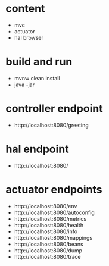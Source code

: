 # content
* mvc
* actuator
* hal browser

# build and run
* mvnw clean install
* java -jar <artifact-jar>

# controller endpoint
* http://localhost:8080/greeting

# hal endpoint
* http://localhost:8080/

# actuator endpoints
* http://localhost:8080/env
* http://localhost:8080/autoconfig
* http://localhost:8080/metrics
* http://localhost:8080/health
* http://localhost:8080/info
* http://localhost:8080/mappings
* http://localhost:8080/beans
* http://localhost:8080/dump
* http://localhost:8080/trace
